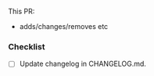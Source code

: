 <!--
Not all PRs will require all tests to be carried out. Delete where appropriate.
-->

This PR:

- adds/changes/removes etc

<!--
Changelog must always be updated.
-->

### Checklist

- [ ] Update changelog in CHANGELOG.md.
